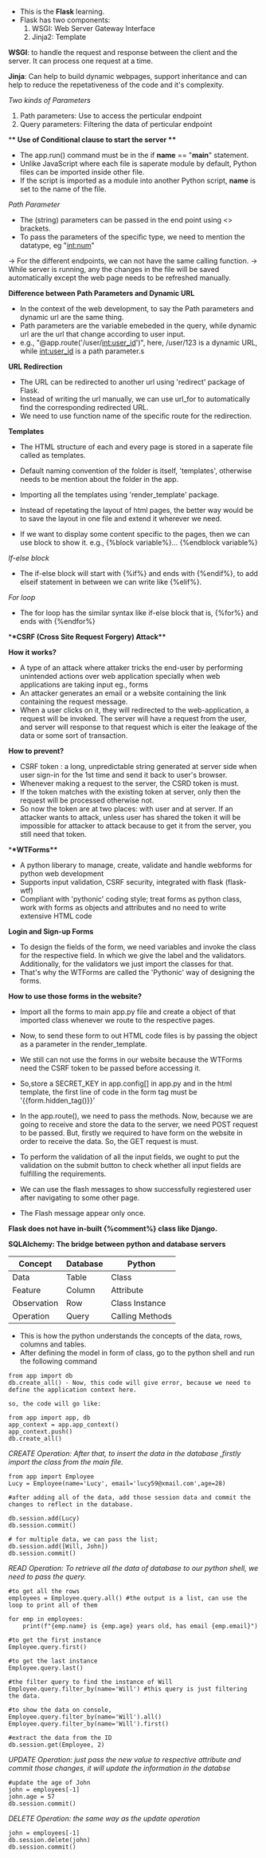 - This is the **Flask** learning.
- Flask has two components:
  1. WSGI: Web Server Gateway Interface
  2. Jinja2: Template

**WSGI**: to handle the request and response between the client and the server. It can process one request at a time.

**Jinja**: Can help to build dynamic webpages, support inheritance and can help to reduce the repetativeness of the code and it's complexity.

_Two kinds of Parameters_

1. Path parameters: Use to access the perticular endpoint
2. Query parameters: Filtering the data of perticular endpoint

\***\* Use of Conditional clause to start the server \*\***

- The app.run() command must be in the if **name** == "**main**" statement.
- Unlike JavaScript where each file is saperate module by default, Python files can be imported inside other file.
- If the script is imported as a module into another Python script, **name** is set to the name of the file.

_Path Parameter_

- The (string) parameters can be passed in the end point using <> brackets.
- To pass the parameters of the specific type, we need to mention the datatype, eg "<int:num>"

-> For the different endpoints, we can not have the same calling function.
-> While server is running, any the changes in the file will be saved automatically except the web page needs to be refreshed manually.

**Difference between Path Parameters and Dynamic URL**

- In the context of the web development, to say the Path parameters and dynamic url are the same thing.
- Path parameters are the variable emebeded in the query, while dynamic url are the url that change according to user input.
- e.g., "@app.route('/user/<int:user_id>')", here, /user/123 is a dynamic URL, while <int:user_id> is a path parameter.s

**URL Redirection**

- The URL can be redirected to another url using 'redirect' package of Flask.
- Instead of writing the url manually, we can use url_for to automatically find the corresponding redirected URL.
- We need to use function name of the specific route for the redirection.

**Templates**

- The HTML structure of each and every page is stored in a saperate file called as templates.
- Default naming convention of the folder is itself, 'templates', otherwise needs to be mention about the folder in the app.
- Importing all the templates using 'render_template' package.

- Instead of repetating the layout of html pages, the better way would be to save the layout in one file and extend it wherever we need.
- If we want to display some content specific to the pages, then we can use block to show it. e.g., {%block variable%}... {%endblock variable%}

_If-else block_

- The if-else block will start with {%if%} and ends with {%endif%}, to add elseif statement in between we can write like {%elif%}.

_For loop_

- The for loop has the similar syntax like if-else block that is, {%for%} and ends with {%endfor%}

\***\*CSRF (Cross Site Request Forgery) Attack\*\***

**How it works?**

- A type of an attack where attaker tricks the end-user by performing unintended actions over web application specially when web applications are taking input eg., forms
- An attacker generates an email or a website containing the link containing the request message.
- When a user clicks on it, they will redirected to the web-application, a request will be invoked. The server will have a request from the user, and server will response to that request which is eiter the leakage of the data or some sort of transaction.

**How to prevent?**

- CSRF token : a long, unpredictable string generated at server side when user sign-in for the 1st time and send it back to user's browser.
- Whenever making a request to the server, the CSRD token is must.
- If the token matches with the existing token at server, only then the request will be processed otherwise not.
- So now the token are at two places: with user and at server. If an attacker wants to attack, unless user has shared the token it will be impossible for attacker to attack because to get it from the server, you still need that token.

\***\*WTForms\*\***

- A python liberary to manage, create, validate and handle webforms for python web development
- Supports input validation, CSRF security, integrated with flask (flask-wtf)
- Compliant with 'pythonic' coding style; treat forms as python class, work with forms as objects and attributes and no need to write extensive HTML code

**Login and Sign-up Forms**

- To design the fields of the form, we need variables and invoke the class for the respective field. In which we give the label and the validators. Additionally, for the validators we just import the classes for that.
- That's why the WTForms are called the 'Pythonic' way of designing the forms.

**How to use those forms in the website?**

- Import all the forms to main app.py file and create a object of that imported class whenever we route to the respective pages.
- Now, to send these form to out HTML code files is by passing the object as a parameter in the render_template.
- We still can not use the forms in our website because the WTForms need the CSRF token to be passed before accessing it.

- So,store a SECRET_KEY in app.config[] in app.py and in the html template, the first line of code in the form tag must be '{{form.hidden_tag()}}'

- In the app.route(), we need to pass the methods. Now, because we are going to receive and store the data to the server, we need POST request to be passed. But, firstly we required to have form on the website in order to receive the data. So, the GET request is must.
- To perform the validation of all the input fields, we ought to put the validation on the submit button to check whether all input fields are fulfilling the requirements.
- We can use the flash messages to show successfully regiestered user after navigating to some other page.
- The Flash message appear only once.

**Flask does not have in-built {%comment%} class like Django.**

**SQLAlchemy: The bridge between python and database servers**

| Concept     | Database | Python          |
| ----------- | -------- | --------------- |
| Data        | Table    | Class           |
| Feature     | Column   | Attribute       |
| Observation | Row      | Class Instance  |
| Operation   | Query    | Calling Methods |

- This is how the python understands the concepts of the data, rows, columns and tables.
- After defining the model in form of class, go to the python shell and run the following command

```
from app import db
db.create_all() - Now, this code will give error, because we need to define the application context here.

so, the code will go like:

from app import app, db
app_context = app.app_context()
app_context.push()
db.create_all()
```

_CREATE Operation: After that, to insert the data in the database ,firstly import the class from the main file._

```
from app import Employee
Lucy = Employee(name='Lucy', email='lucy59@xmail.com',age=28)

#after adding all of the data, add those session data and commit the changes to reflect in the database.

db.session.add(Lucy)
db.session.commit()

# for multiple data, we can pass the list;
db.session.add([Will, John])
db.session.commit()
```

_READ Operation: To retrieve all the data of database to our python shell, we need to pass the query._

```
#to get all the rows
employees = Employee.query.all() #the output is a list, can use the loop to print all of them

for emp in employees:
    print(f"{emp.name} is {emp.age} years old, has email {emp.email}")

#to get the first instance
Employee.query.first()

#to get the last instance
Employee.query.last()

#the filter query to find the instance of Will
Employee.query.filter_by(name='Will') #this query is just filtering the data.

#to show the data on console,
Employee.query.filter_by(name='Will').all()
Employee.query.filter_by(name='Will').first()

#extract the data from the ID
db.session.get(Employee, 2)

```

_UPDATE Operation: just pass the new value to respective attribute and commit those changes, it will update the information in the databse_

```
#update the age of John
john = employees[-1]
john.age = 57
db.session.commit()

```

_DELETE Operation: the same way as the update operation_

```
john = employees[-1]
db.session.delete(john)
db.session.commit()

```
